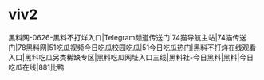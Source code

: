 # viv2
黑料网-0626-黑料不打烊入口|Telegram频道传送门|74猫导航主站|74猫传送门|78黑料网|51吃瓜视频今日吃瓜校园吃瓜|51今日吃瓜热门|黑料不打烊在线观看入口|黑料吃瓜另类稀缺专区|黑料吃瓜网址入口三线|黑料社-今日黑料|黑料|今日吃瓜在线|881比鸭
